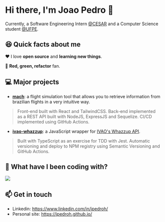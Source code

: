# Hi there, I'm Joao Pedro 👋
Currently, a Software Engineering Intern [@CESAR](https://cesar.org.br) and a Computer Science student [@UFPE](https://www3.cin.ufpe.br/en/).

## 😆 Quick facts about me
❤️ I love **open source** and **learning new things**.

🔁 **Red, green, refactor** fan.

## 💻 Major projects
- [**mach**](https://jpedroh.github.io/mach/): a flight simulation tool that allows you to retrieve information from brazilian flights in a very intuitive way. 

> Front-end built with React and TailwindCSS. Back-end implemented as a REST API built with NodeJS, ExpressJS and Sequelize. CI/CD implemented using GitHub Actions.

- [**ivao-whazzup**](https://github.com/jpedroh/ivao-whazzup/): a JavaScript wrapper for [IVAO's Whazzup API](https://wiki.ivao.aero/en/home/devops/api/whazuup/status-file-format).

> Built with TypeScript as an exercise for TDD with Jest. Automatic versioning and deploy to NPM registry using Semantic Versioning and GitHub Actions.

## 📜 What have I been coding with?
<img align="center" src="https://github-readme-stats.vercel.app/api/top-langs/?username=jpedroh&layout=compact" />

## 📫 Get in touch
- Linkedin: https://www.linkedin.com/in/jpedroh/
- Personal site: https://jpedroh.github.io/
